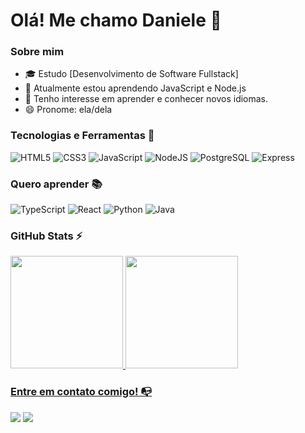 # Olá! Me chamo Daniele 👋

### Sobre mim

- 🎓 Estudo [Desenvolvimento de Software Fullstack]
- 🌱 Atualmente estou aprendendo JavaScript e Node.js
- 🔎 Tenho interesse em aprender e conhecer novos idiomas.
- 😄 Pronome: ela/dela


### Tecnologias e Ferramentas 🔧
![HTML5](https://img.shields.io/badge/html5-%23E34F26.svg?style=for-the-badge&logo=html5&logoColor=white)
![CSS3](https://img.shields.io/badge/css3-%231572B6.svg?style=for-the-badge&logo=css3&logoColor=white)
![JavaScript](https://img.shields.io/badge/javascript-%23323330.svg?style=for-the-badge&logo=javascript&logoColor=%23F7DF1E)
![NodeJS](https://img.shields.io/badge/node.js-6DA55F?style=for-the-badge&logo=node.js&logoColor=white)
![PostgreSQL](https://img.shields.io/badge/postgresql-4169e1?style=for-the-badge&logo=postgresql&logoColor=white)
![Express](https://img.shields.io/badge/express.js-%23404d59.svg?style=for-the-badge&logo=express&logoColor=%2361DAFB)



### Quero aprender 📚
![TypeScript](https://img.shields.io/badge/typescript-%23007ACC.svg?style=for-the-badge&logo=typescript&logoColor=white)
![React](https://img.shields.io/badge/react-%2320232a.svg?style=for-the-badge&logo=react&logoColor=%2361DAFB)
![Python](https://img.shields.io/badge/python-3670A0?style=for-the-badge&logo=python&logoColor=ffdd54)
![Java](https://img.shields.io/badge/java-%23ED8B00.svg?style=for-the-badge&logo=openjdk&logoColor=white)

### GitHub Stats ⚡
<div>
<a href="https://github.com/dxnielemotta">
<img height="180em" src="https://github-readme-stats.vercel.app/api/top-langs/?username=dxnielemotta&layout=compact&langs_count=7&theme=date_night"/>
<img height="180em" src="https://github-readme-stats.vercel.app/api?username=dxnielemotta&show_icons=true&theme=date_night&include_all_commits=true&count_private=true"/>
</div>



### Entre em contato comigo! 📭
<div>
<a href="https://www.linkedin.com/in/daniele-mottaro/" target="_blank"><img src="https://img.shields.io/badge/-LinkedIn-%230077B5?style=for-the-badge&logo=linkedin&logoColor=white" target="_blank"></a>   
<a href = "mailto:danielemottarocha@gmail.com"><img src="https://img.shields.io/badge/-Gmail-%23333?style=for-the-badge&logo=gmail&logoColor=red" target="_blank"></a>
</div>



